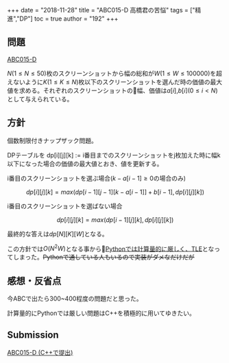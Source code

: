 +++
date = "2018-11-28"
title = "ABC015-D 高橋君の苦悩"
tags = ["精進","DP"]
toc = true
author = "192"
+++

## 問題
[ABC015-D](https://beta.atcoder.jp/contests/abc015/tasks/abc015_4)

$N(1 \leq N \leq 50)$枚のスクリーンショットから幅の総和が$W(1 \leq W \leq 100000)$を超えないように$K(1 \leq K \leq N)$枚以下のスクリーンショットを選んだ時の価値の最大値を求める。それぞれのスクリーンショットの幅、価値は$a[i]$,$b[i]$($0 \leq i < N$)として与えられている。

## 方針
個数制限付きナップザック問題。

DPテーブルを dp[i][j][k] := i番目までのスクリーンショットをj枚加えた時に幅k以下になった場合の価値の最大値とおき、値を更新する。

i番目のスクリーンショットを選ぶ場合($k-a[i-1] \geq 0$の場合のみ)

$$dp[i][j][k]=max(dp[i-1][j-1][k-a[i-1]]+b[i-1],dp[i][j][k])$$

i番目のスクリーンショットを選ばない場合

$$dp[i][j][k]=max(dp[i-1][j][k],dp[i][j][k])$$

最終的な答えは$dp[N][K][W]$となる。

この方針では$O(N^2W)$となる事から[Pythonでは計算量的に厳しく、TLE](https://beta.atcoder.jp/contests/abc015/submissions/3674985)となってしまった。~~Pythonで通している人もいるので実装がダメなだけだが~~

## 感想・反省点
今ABCで出たら300~400程度の問題だと思った。

計算量的にPythonでは厳しい問題はC++を積極的に用いてゆきたい。

## Submission
[ABC015-D (C++で提出)](https://beta.atcoder.jp/contests/abc015/submissions/3675019)
